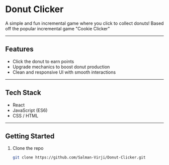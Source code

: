 # Donut Clicker

A simple and fun incremental game where you click to collect donuts! Based off the popular incremental game "Cookie Clicker" 

---

##  Features

- Click the donut to earn points 
- Upgrade mechanics to boost donut production 
- Clean and responsive UI with smooth interactions

---

## Tech Stack

- React
- JavaScript (ES6)
- CSS / HTML

---

##  Getting Started

1. Clone the repo  
   ```bash
   git clone https://github.com/Salman-Virji/Donut-Clicker.git

